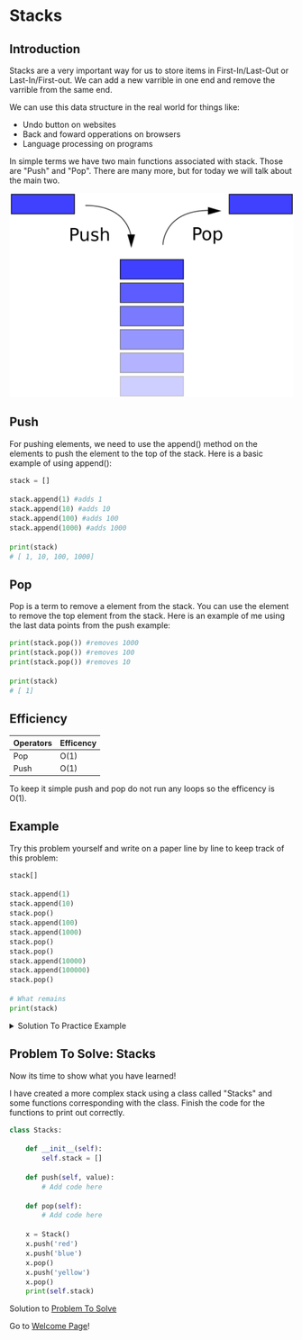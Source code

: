 # Stacks

## Introduction
Stacks are a very important way for us to store items in First-In/Last-Out or Last-In/First-out. We can add a new varrible in one end and remove the varrible from the same end.

We can use this data structure in the real world for things like:

* Undo button on websites
* Back and foward opperations on browsers
* Language processing on programs

In simple terms we have two main functions associated with stack. Those are "Push" and "Pop". There are many more, but for today we will talk about the main two.

![Stack](pictures/stack-picture.png)

## Push

For pushing elements, we need to use the append() method on the elements to push the element to the top of the stack. Here is a basic example of using append():

```py
stack = []

stack.append(1) #adds 1
stack.append(10) #adds 10
stack.append(100) #adds 100
stack.append(1000) #adds 1000

print(stack)
# [ 1, 10, 100, 1000]
```
## Pop

Pop is a term to remove a element from the stack. You can use the element to remove the top element from the stack. Here is an example of me using the last data points from the push example:

```py
print(stack.pop()) #removes 1000
print(stack.pop()) #removes 100
print(stack.pop()) #removes 10

print(stack)
# [ 1]
```

## Efficiency
Operators | Efficency
 --- | ---
 Pop | O(1)
Push | O(1)
To keep it simple push and pop do not run any loops so the efficency is O(1).

## Example
Try this problem yourself and write on a paper line by line to keep track of this problem:

```py
stack[]

stack.append(1)
stack.append(10)
stack.pop()
stack.append(100)
stack.append(1000)
stack.pop()
stack.pop()
stack.append(10000)
stack.append(100000)
stack.pop()

# What remains
print(stack)
```
<details>
<summary markdown="span">Solution To Practice Example</summary>

```py
stack = []

stack.append(1) # [1]
stack.append(10) # [1, 10]
stack.pop() # [1]
stack.append(100) # [1, 100]
stack.append(1000) # [1, 100, 1000]
stack.pop() # [1, 100]
stack.pop() # [1]
stack.append(10000) # [1, 10000]
stack.append(100000) # [1, 10000, 100000]
stack.pop() # [1, 10000]

# What remains
print(stack) # [1, 10000] Final Answer
```
</details>

## Problem To Solve: Stacks

Now its time to show what you have learned!

I have created a more complex stack using a class called "Stacks" and some functions corresponding with the class. Finish the code for the functions to print out correctly.

```py
class Stacks:

    def __init__(self):
        self.stack = []

    def push(self, value):
        # Add code here

    def pop(self):
        # Add code here

    x = Stack()
    x.push('red')
    x.push('blue')
    x.pop()
    x.push('yellow')
    x.pop()
    print(self.stack)

```
Solution to [Problem To Solve](answers/stack-answer.md)

Go to [Welcome Page](0-welcome.md)!